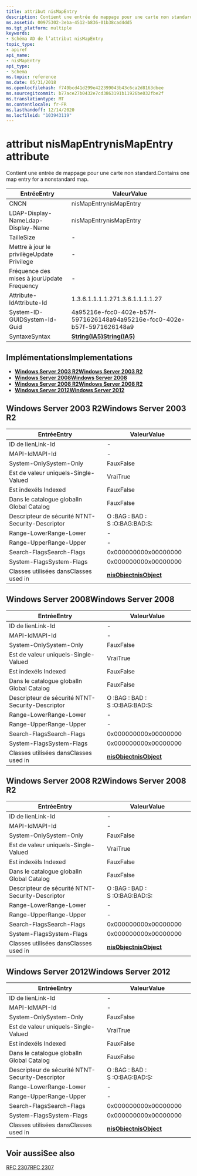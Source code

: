```yaml
---
title: attribut nisMapEntry
description: Contient une entrée de mappage pour une carte non standard.
ms.assetid: 00975302-3eba-4512-b836-01b38cad4dd5
ms.tgt_platform: multiple
keywords:
- Schéma AD de l’attribut nisMapEntry
topic_type:
- apiref
api_name:
- nisMapEntry
api_type:
- Schema
ms.topic: reference
ms.date: 05/31/2018
ms.openlocfilehash: f749bcd41d299e422399043b43c6ca2d8163dbee
ms.sourcegitcommit: b77ace27b0432e7cd3863191b11926be032fbe2f
ms.translationtype: MT
ms.contentlocale: fr-FR
ms.lasthandoff: 12/14/2020
ms.locfileid: "103943119"
---
```

# <a name="nismapentry-attribute"></a><span data-ttu-id="58eaa-104">attribut nisMapEntry</span><span class="sxs-lookup"><span data-stu-id="58eaa-104">nisMapEntry attribute</span></span>

<span data-ttu-id="58eaa-105">Contient une entrée de mappage pour une carte non standard.</span><span class="sxs-lookup"><span data-stu-id="58eaa-105">Contains one map entry for a nonstandard map.</span></span>



| <span data-ttu-id="58eaa-106">Entrée</span><span class="sxs-lookup"><span data-stu-id="58eaa-106">Entry</span></span> | <span data-ttu-id="58eaa-107">Valeur</span><span class="sxs-lookup"><span data-stu-id="58eaa-107">Value</span></span> |
|-------------------|--------------------------------------|
| <span data-ttu-id="58eaa-108">CN</span><span class="sxs-lookup"><span data-stu-id="58eaa-108">CN</span></span>                | <span data-ttu-id="58eaa-109">nisMapEntry</span><span class="sxs-lookup"><span data-stu-id="58eaa-109">nisMapEntry</span></span>                          |
| <span data-ttu-id="58eaa-110">LDAP-Display-Name</span><span class="sxs-lookup"><span data-stu-id="58eaa-110">Ldap-Display-Name</span></span> | <span data-ttu-id="58eaa-111">nisMapEntry</span><span class="sxs-lookup"><span data-stu-id="58eaa-111">nisMapEntry</span></span>                          |
| <span data-ttu-id="58eaa-112">Taille</span><span class="sxs-lookup"><span data-stu-id="58eaa-112">Size</span></span>              | \-                                   |
| <span data-ttu-id="58eaa-113">Mettre à jour le privilège</span><span class="sxs-lookup"><span data-stu-id="58eaa-113">Update Privilege</span></span>  | \-                                   |
| <span data-ttu-id="58eaa-114">Fréquence des mises à jour</span><span class="sxs-lookup"><span data-stu-id="58eaa-114">Update Frequency</span></span>  | \-                                   |
| <span data-ttu-id="58eaa-115">Attribute-Id</span><span class="sxs-lookup"><span data-stu-id="58eaa-115">Attribute-Id</span></span>      | <span data-ttu-id="58eaa-116">1.3.6.1.1.1.1.27</span><span class="sxs-lookup"><span data-stu-id="58eaa-116">1.3.6.1.1.1.1.27</span></span>                     |
| <span data-ttu-id="58eaa-117">System-ID-GUID</span><span class="sxs-lookup"><span data-stu-id="58eaa-117">System-Id-Guid</span></span>    | <span data-ttu-id="58eaa-118">4a95216e-fcc0-402e-b57f-5971626148a9</span><span class="sxs-lookup"><span data-stu-id="58eaa-118">4a95216e-fcc0-402e-b57f-5971626148a9</span></span> |
| <span data-ttu-id="58eaa-119">Syntaxe</span><span class="sxs-lookup"><span data-stu-id="58eaa-119">Syntax</span></span>            | [<span data-ttu-id="58eaa-120">**String(IA5)**</span><span class="sxs-lookup"><span data-stu-id="58eaa-120">**String(IA5)**</span></span>](s-string-ia5.md)  |



## <a name="implementations"></a><span data-ttu-id="58eaa-121">Implémentations</span><span class="sxs-lookup"><span data-stu-id="58eaa-121">Implementations</span></span>

-   [<span data-ttu-id="58eaa-122">**Windows Server 2003 R2**</span><span class="sxs-lookup"><span data-stu-id="58eaa-122">**Windows Server 2003 R2**</span></span>](#windows-server-2003-r2)
-   [<span data-ttu-id="58eaa-123">**Windows Server 2008**</span><span class="sxs-lookup"><span data-stu-id="58eaa-123">**Windows Server 2008**</span></span>](#windows-server-2008)
-   [<span data-ttu-id="58eaa-124">**Windows Server 2008 R2**</span><span class="sxs-lookup"><span data-stu-id="58eaa-124">**Windows Server 2008 R2**</span></span>](#windows-server-2008-r2)
-   [<span data-ttu-id="58eaa-125">**Windows Server 2012**</span><span class="sxs-lookup"><span data-stu-id="58eaa-125">**Windows Server 2012**</span></span>](#windows-server-2012)

## <a name="windows-server-2003-r2"></a><span data-ttu-id="58eaa-126">Windows Server 2003 R2</span><span class="sxs-lookup"><span data-stu-id="58eaa-126">Windows Server 2003 R2</span></span>



| <span data-ttu-id="58eaa-127">Entrée</span><span class="sxs-lookup"><span data-stu-id="58eaa-127">Entry</span></span> | <span data-ttu-id="58eaa-128">Valeur</span><span class="sxs-lookup"><span data-stu-id="58eaa-128">Value</span></span> |
|------------------------|---------------------------------------------|
| <span data-ttu-id="58eaa-129">ID de lien</span><span class="sxs-lookup"><span data-stu-id="58eaa-129">Link-Id</span></span>                | \-                                          |
| <span data-ttu-id="58eaa-130">MAPI-Id</span><span class="sxs-lookup"><span data-stu-id="58eaa-130">MAPI-Id</span></span>                | \-                                          |
| <span data-ttu-id="58eaa-131">System-Only</span><span class="sxs-lookup"><span data-stu-id="58eaa-131">System-Only</span></span>            | <span data-ttu-id="58eaa-132">Faux</span><span class="sxs-lookup"><span data-stu-id="58eaa-132">False</span></span>                                       |
| <span data-ttu-id="58eaa-133">Est de valeur unique</span><span class="sxs-lookup"><span data-stu-id="58eaa-133">Is-Single-Valued</span></span>       | <span data-ttu-id="58eaa-134">Vrai</span><span class="sxs-lookup"><span data-stu-id="58eaa-134">True</span></span>                                        |
| <span data-ttu-id="58eaa-135">Est indexé</span><span class="sxs-lookup"><span data-stu-id="58eaa-135">Is Indexed</span></span>             | <span data-ttu-id="58eaa-136">Faux</span><span class="sxs-lookup"><span data-stu-id="58eaa-136">False</span></span>                                       |
| <span data-ttu-id="58eaa-137">Dans le catalogue global</span><span class="sxs-lookup"><span data-stu-id="58eaa-137">In Global Catalog</span></span>      | <span data-ttu-id="58eaa-138">Faux</span><span class="sxs-lookup"><span data-stu-id="58eaa-138">False</span></span>                                       |
| <span data-ttu-id="58eaa-139">Descripteur de sécurité NT</span><span class="sxs-lookup"><span data-stu-id="58eaa-139">NT-Security-Descriptor</span></span> | <span data-ttu-id="58eaa-140">O :BAG : BAD : S :</span><span class="sxs-lookup"><span data-stu-id="58eaa-140">O:BAG:BAD:S:</span></span>                                |
| <span data-ttu-id="58eaa-141">Range-Lower</span><span class="sxs-lookup"><span data-stu-id="58eaa-141">Range-Lower</span></span>            | \-                                          |
| <span data-ttu-id="58eaa-142">Range-Upper</span><span class="sxs-lookup"><span data-stu-id="58eaa-142">Range-Upper</span></span>            | \-                                          |
| <span data-ttu-id="58eaa-143">Search-Flags</span><span class="sxs-lookup"><span data-stu-id="58eaa-143">Search-Flags</span></span>           | <span data-ttu-id="58eaa-144">0x00000000</span><span class="sxs-lookup"><span data-stu-id="58eaa-144">0x00000000</span></span>                                  |
| <span data-ttu-id="58eaa-145">System-Flags</span><span class="sxs-lookup"><span data-stu-id="58eaa-145">System-Flags</span></span>           | <span data-ttu-id="58eaa-146">0x00000000</span><span class="sxs-lookup"><span data-stu-id="58eaa-146">0x00000000</span></span>                                  |
| <span data-ttu-id="58eaa-147">Classes utilisées dans</span><span class="sxs-lookup"><span data-stu-id="58eaa-147">Classes used in</span></span>        | [<span data-ttu-id="58eaa-148">**nisObject**</span><span class="sxs-lookup"><span data-stu-id="58eaa-148">**nisObject**</span></span>](c-nisobject.md)<br/> |



## <a name="windows-server-2008"></a><span data-ttu-id="58eaa-149">Windows Server 2008</span><span class="sxs-lookup"><span data-stu-id="58eaa-149">Windows Server 2008</span></span>



| <span data-ttu-id="58eaa-150">Entrée</span><span class="sxs-lookup"><span data-stu-id="58eaa-150">Entry</span></span> | <span data-ttu-id="58eaa-151">Valeur</span><span class="sxs-lookup"><span data-stu-id="58eaa-151">Value</span></span> |
|------------------------|---------------------------------------------|
| <span data-ttu-id="58eaa-152">ID de lien</span><span class="sxs-lookup"><span data-stu-id="58eaa-152">Link-Id</span></span>                | \-                                          |
| <span data-ttu-id="58eaa-153">MAPI-Id</span><span class="sxs-lookup"><span data-stu-id="58eaa-153">MAPI-Id</span></span>                | \-                                          |
| <span data-ttu-id="58eaa-154">System-Only</span><span class="sxs-lookup"><span data-stu-id="58eaa-154">System-Only</span></span>            | <span data-ttu-id="58eaa-155">Faux</span><span class="sxs-lookup"><span data-stu-id="58eaa-155">False</span></span>                                       |
| <span data-ttu-id="58eaa-156">Est de valeur unique</span><span class="sxs-lookup"><span data-stu-id="58eaa-156">Is-Single-Valued</span></span>       | <span data-ttu-id="58eaa-157">Vrai</span><span class="sxs-lookup"><span data-stu-id="58eaa-157">True</span></span>                                        |
| <span data-ttu-id="58eaa-158">Est indexé</span><span class="sxs-lookup"><span data-stu-id="58eaa-158">Is Indexed</span></span>             | <span data-ttu-id="58eaa-159">Faux</span><span class="sxs-lookup"><span data-stu-id="58eaa-159">False</span></span>                                       |
| <span data-ttu-id="58eaa-160">Dans le catalogue global</span><span class="sxs-lookup"><span data-stu-id="58eaa-160">In Global Catalog</span></span>      | <span data-ttu-id="58eaa-161">Faux</span><span class="sxs-lookup"><span data-stu-id="58eaa-161">False</span></span>                                       |
| <span data-ttu-id="58eaa-162">Descripteur de sécurité NT</span><span class="sxs-lookup"><span data-stu-id="58eaa-162">NT-Security-Descriptor</span></span> | <span data-ttu-id="58eaa-163">O :BAG : BAD : S :</span><span class="sxs-lookup"><span data-stu-id="58eaa-163">O:BAG:BAD:S:</span></span>                                |
| <span data-ttu-id="58eaa-164">Range-Lower</span><span class="sxs-lookup"><span data-stu-id="58eaa-164">Range-Lower</span></span>            | \-                                          |
| <span data-ttu-id="58eaa-165">Range-Upper</span><span class="sxs-lookup"><span data-stu-id="58eaa-165">Range-Upper</span></span>            | \-                                          |
| <span data-ttu-id="58eaa-166">Search-Flags</span><span class="sxs-lookup"><span data-stu-id="58eaa-166">Search-Flags</span></span>           | <span data-ttu-id="58eaa-167">0x00000000</span><span class="sxs-lookup"><span data-stu-id="58eaa-167">0x00000000</span></span>                                  |
| <span data-ttu-id="58eaa-168">System-Flags</span><span class="sxs-lookup"><span data-stu-id="58eaa-168">System-Flags</span></span>           | <span data-ttu-id="58eaa-169">0x00000000</span><span class="sxs-lookup"><span data-stu-id="58eaa-169">0x00000000</span></span>                                  |
| <span data-ttu-id="58eaa-170">Classes utilisées dans</span><span class="sxs-lookup"><span data-stu-id="58eaa-170">Classes used in</span></span>        | [<span data-ttu-id="58eaa-171">**nisObject**</span><span class="sxs-lookup"><span data-stu-id="58eaa-171">**nisObject**</span></span>](c-nisobject.md)<br/> |



## <a name="windows-server-2008-r2"></a><span data-ttu-id="58eaa-172">Windows Server 2008 R2</span><span class="sxs-lookup"><span data-stu-id="58eaa-172">Windows Server 2008 R2</span></span>



| <span data-ttu-id="58eaa-173">Entrée</span><span class="sxs-lookup"><span data-stu-id="58eaa-173">Entry</span></span> | <span data-ttu-id="58eaa-174">Valeur</span><span class="sxs-lookup"><span data-stu-id="58eaa-174">Value</span></span> |
|------------------------|---------------------------------------------|
| <span data-ttu-id="58eaa-175">ID de lien</span><span class="sxs-lookup"><span data-stu-id="58eaa-175">Link-Id</span></span>                | \-                                          |
| <span data-ttu-id="58eaa-176">MAPI-Id</span><span class="sxs-lookup"><span data-stu-id="58eaa-176">MAPI-Id</span></span>                | \-                                          |
| <span data-ttu-id="58eaa-177">System-Only</span><span class="sxs-lookup"><span data-stu-id="58eaa-177">System-Only</span></span>            | <span data-ttu-id="58eaa-178">Faux</span><span class="sxs-lookup"><span data-stu-id="58eaa-178">False</span></span>                                       |
| <span data-ttu-id="58eaa-179">Est de valeur unique</span><span class="sxs-lookup"><span data-stu-id="58eaa-179">Is-Single-Valued</span></span>       | <span data-ttu-id="58eaa-180">Vrai</span><span class="sxs-lookup"><span data-stu-id="58eaa-180">True</span></span>                                        |
| <span data-ttu-id="58eaa-181">Est indexé</span><span class="sxs-lookup"><span data-stu-id="58eaa-181">Is Indexed</span></span>             | <span data-ttu-id="58eaa-182">Faux</span><span class="sxs-lookup"><span data-stu-id="58eaa-182">False</span></span>                                       |
| <span data-ttu-id="58eaa-183">Dans le catalogue global</span><span class="sxs-lookup"><span data-stu-id="58eaa-183">In Global Catalog</span></span>      | <span data-ttu-id="58eaa-184">Faux</span><span class="sxs-lookup"><span data-stu-id="58eaa-184">False</span></span>                                       |
| <span data-ttu-id="58eaa-185">Descripteur de sécurité NT</span><span class="sxs-lookup"><span data-stu-id="58eaa-185">NT-Security-Descriptor</span></span> | <span data-ttu-id="58eaa-186">O :BAG : BAD : S :</span><span class="sxs-lookup"><span data-stu-id="58eaa-186">O:BAG:BAD:S:</span></span>                                |
| <span data-ttu-id="58eaa-187">Range-Lower</span><span class="sxs-lookup"><span data-stu-id="58eaa-187">Range-Lower</span></span>            | \-                                          |
| <span data-ttu-id="58eaa-188">Range-Upper</span><span class="sxs-lookup"><span data-stu-id="58eaa-188">Range-Upper</span></span>            | \-                                          |
| <span data-ttu-id="58eaa-189">Search-Flags</span><span class="sxs-lookup"><span data-stu-id="58eaa-189">Search-Flags</span></span>           | <span data-ttu-id="58eaa-190">0x00000000</span><span class="sxs-lookup"><span data-stu-id="58eaa-190">0x00000000</span></span>                                  |
| <span data-ttu-id="58eaa-191">System-Flags</span><span class="sxs-lookup"><span data-stu-id="58eaa-191">System-Flags</span></span>           | <span data-ttu-id="58eaa-192">0x00000000</span><span class="sxs-lookup"><span data-stu-id="58eaa-192">0x00000000</span></span>                                  |
| <span data-ttu-id="58eaa-193">Classes utilisées dans</span><span class="sxs-lookup"><span data-stu-id="58eaa-193">Classes used in</span></span>        | [<span data-ttu-id="58eaa-194">**nisObject**</span><span class="sxs-lookup"><span data-stu-id="58eaa-194">**nisObject**</span></span>](c-nisobject.md)<br/> |



## <a name="windows-server-2012"></a><span data-ttu-id="58eaa-195">Windows Server 2012</span><span class="sxs-lookup"><span data-stu-id="58eaa-195">Windows Server 2012</span></span>



| <span data-ttu-id="58eaa-196">Entrée</span><span class="sxs-lookup"><span data-stu-id="58eaa-196">Entry</span></span> | <span data-ttu-id="58eaa-197">Valeur</span><span class="sxs-lookup"><span data-stu-id="58eaa-197">Value</span></span> |
|------------------------|---------------------------------------------|
| <span data-ttu-id="58eaa-198">ID de lien</span><span class="sxs-lookup"><span data-stu-id="58eaa-198">Link-Id</span></span>                | \-                                          |
| <span data-ttu-id="58eaa-199">MAPI-Id</span><span class="sxs-lookup"><span data-stu-id="58eaa-199">MAPI-Id</span></span>                | \-                                          |
| <span data-ttu-id="58eaa-200">System-Only</span><span class="sxs-lookup"><span data-stu-id="58eaa-200">System-Only</span></span>            | <span data-ttu-id="58eaa-201">Faux</span><span class="sxs-lookup"><span data-stu-id="58eaa-201">False</span></span>                                       |
| <span data-ttu-id="58eaa-202">Est de valeur unique</span><span class="sxs-lookup"><span data-stu-id="58eaa-202">Is-Single-Valued</span></span>       | <span data-ttu-id="58eaa-203">Vrai</span><span class="sxs-lookup"><span data-stu-id="58eaa-203">True</span></span>                                        |
| <span data-ttu-id="58eaa-204">Est indexé</span><span class="sxs-lookup"><span data-stu-id="58eaa-204">Is Indexed</span></span>             | <span data-ttu-id="58eaa-205">Faux</span><span class="sxs-lookup"><span data-stu-id="58eaa-205">False</span></span>                                       |
| <span data-ttu-id="58eaa-206">Dans le catalogue global</span><span class="sxs-lookup"><span data-stu-id="58eaa-206">In Global Catalog</span></span>      | <span data-ttu-id="58eaa-207">Faux</span><span class="sxs-lookup"><span data-stu-id="58eaa-207">False</span></span>                                       |
| <span data-ttu-id="58eaa-208">Descripteur de sécurité NT</span><span class="sxs-lookup"><span data-stu-id="58eaa-208">NT-Security-Descriptor</span></span> | <span data-ttu-id="58eaa-209">O :BAG : BAD : S :</span><span class="sxs-lookup"><span data-stu-id="58eaa-209">O:BAG:BAD:S:</span></span>                                |
| <span data-ttu-id="58eaa-210">Range-Lower</span><span class="sxs-lookup"><span data-stu-id="58eaa-210">Range-Lower</span></span>            | \-                                          |
| <span data-ttu-id="58eaa-211">Range-Upper</span><span class="sxs-lookup"><span data-stu-id="58eaa-211">Range-Upper</span></span>            | \-                                          |
| <span data-ttu-id="58eaa-212">Search-Flags</span><span class="sxs-lookup"><span data-stu-id="58eaa-212">Search-Flags</span></span>           | <span data-ttu-id="58eaa-213">0x00000000</span><span class="sxs-lookup"><span data-stu-id="58eaa-213">0x00000000</span></span>                                  |
| <span data-ttu-id="58eaa-214">System-Flags</span><span class="sxs-lookup"><span data-stu-id="58eaa-214">System-Flags</span></span>           | <span data-ttu-id="58eaa-215">0x00000000</span><span class="sxs-lookup"><span data-stu-id="58eaa-215">0x00000000</span></span>                                  |
| <span data-ttu-id="58eaa-216">Classes utilisées dans</span><span class="sxs-lookup"><span data-stu-id="58eaa-216">Classes used in</span></span>        | [<span data-ttu-id="58eaa-217">**nisObject**</span><span class="sxs-lookup"><span data-stu-id="58eaa-217">**nisObject**</span></span>](c-nisobject.md)<br/> |



## <a name="see-also"></a><span data-ttu-id="58eaa-218">Voir aussi</span><span class="sxs-lookup"><span data-stu-id="58eaa-218">See also</span></span>

<dl> <dt>

[<span data-ttu-id="58eaa-219">RFC 2307</span><span class="sxs-lookup"><span data-stu-id="58eaa-219">RFC 2307</span></span>](https://www.ietf.org/rfc/rfc2307.txt)
</dt> </dl>

 

 





